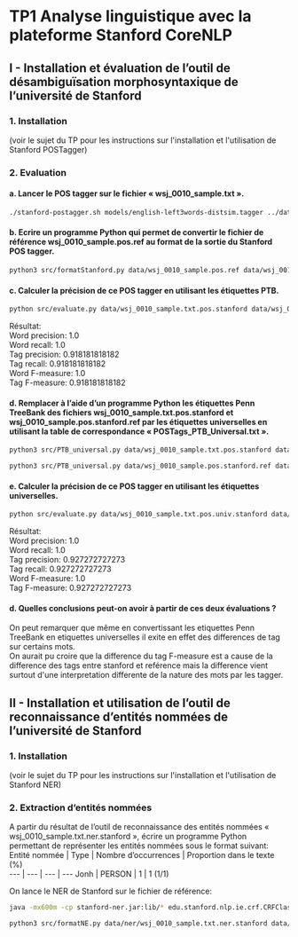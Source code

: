 # TP1 Analyse linguistique avec la plateforme Stanford CoreNLP

## I - Installation et évaluation de l’outil de désambiguïsation morphosyntaxique de l’université de Stanford

### 1. Installation
(voir le sujet du TP pour les instructions sur l'installation et l'utilisation de Stanford POSTagger)
### 2. Evaluation
#### a. Lancer le POS tagger sur le fichier « wsj_0010_sample.txt ».
```bash
./stanford-postagger.sh models/english-left3words-distsim.tagger ../data/wsj_0010_sample.txt > ../data/wsj_0010_sample.txt.pos.stanford
```

#### b. Ecrire un programme Python qui permet de convertir le fichier de référence wsj_0010_sample.pos.ref au format de la sortie du Stanford POS tagger.
```bash
python3 src/formatStanford.py data/wsj_0010_sample.pos.ref data/wsj_0010_sample.pos.stanford.ref
```

#### c. Calculer la précision de ce POS tagger en utilisant les étiquettes PTB.
```bash
python src/evaluate.py data/wsj_0010_sample.txt.pos.stanford data/wsj_0010_sample.pos.stanford.ref
```
Résultat:  
Word precision: 1.0  
Word recall: 1.0  
Tag precision: 0.918181818182  
Tag recall: 0.918181818182  
Word F-measure: 1.0  
Tag F-measure: 0.918181818182  

#### d. Remplacer à l’aide d’un programme Python les étiquettes Penn TreeBank des fichiers wsj_0010_sample.txt.pos.stanford et wsj_0010_sample.pos.stanford.ref par les étiquettes universelles en utilisant la table de correspondance « POSTags_PTB_Universal.txt ».
```bash
python3 src/PTB_universal.py data/wsj_0010_sample.txt.pos.stanford data/wsj_0010_sample.txt.pos.univ.stanford data/POSTags_PTB_Universal_Linux.txt
```
```bash
python3 src/PTB_universal.py data/wsj_0010_sample.pos.stanford.ref data/wsj_0010_sample.txt.pos.univ.ref data/POSTags_PTB_Universal_Linux.txt
```

#### e. Calculer la précision de ce POS tagger en utilisant les étiquettes universelles.
```bash
python src/evaluate.py data/wsj_0010_sample.txt.pos.univ.stanford data/wsj_0010_sample.txt.pos.univ.ref
```
Résultat:  
Word precision: 1.0  
Word recall: 1.0  
Tag precision: 0.927272727273  
Tag recall: 0.927272727273  
Word F-measure: 1.0  
Tag F-measure: 0.927272727273

#### d. Quelles conclusions peut-on avoir à partir de ces deux évaluations ?
On peut remarquer que même en convertissant les etiquettes Penn TreeBank en etiquettes universelles il exite en effet des differences de tag sur certains mots.  
On aurait pu croire que la difference du tag F-measure est a cause de la difference des tags entre stanford et reférence mais la difference vient surtout d'une interpretation differente de la nature des mots par les tagger.

## II - Installation et utilisation de l’outil de reconnaissance d’entités nommées de l’université de Stanford

### 1. Installation
(voir le sujet du TP pour les instructions sur l'installation et l'utilisation de Stanford NER)
### 2. Extraction d’entités nommées
A partir du résultat de l’outil de reconnaissance des entités nommées « wsj_0010_sample.txt.ner.stanford », écrire un programme Python permettant de représenter les entités nommées sous le format suivant:  
Entité nommée | Type | Nombre d’occurrences | Proportion dans le texte (%)  
--- | --- | --- | ---
Jonh | PERSON | 1 | 1 (1/1)  

On lance le NER de Stanford sur le fichier de référence:
```bash
java -mx600m -cp stanford-ner.jar:lib/* edu.stanford.nlp.ie.crf.CRFClassifier -loadClassifier classifiers/english.all.3class.distsim.crf.ser.gz -textFile ../data/ner/wsj_0010_sample.txt > ../data/ner/wsj_0010_sample.txt.ner.stanford
```
```bash
python3 src/formatNE.py data/ner/wsj_0010_sample.txt.ner.stanford data/ner/wsj_0010_sample.txt.ner.stanford.format
```

